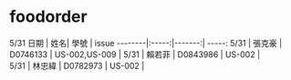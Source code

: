 # foodorder
5/31 
日期     | 姓名| 學號 | issue
--------|:-----:|-------:| -----:
5/31    | 張克豪 | D0746133 | US-002,US-009 |
5/31    | 賴若菲 | D0843986 | US-002 |   
5/31    | 林忠緯 | D0782973 | US-002 |   

